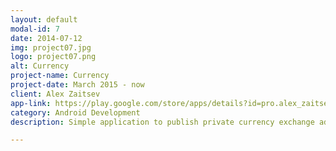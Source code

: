 ```yaml
---
layout: default
modal-id: 7
date: 2014-07-12
img: project07.jpg
logo: project07.png
alt: Currency
project-name: Currency
project-date: March 2015 - now
client: Alex Zaitsev
app-link: https://play.google.com/store/apps/details?id=pro.alex_zaitsev.currency
category: Android Development
description: Simple application to publish private currency exchange adverts. In Ukraine you cannot buy foreign currency in the bank so "black" currency market is alive. Using "Currency" user can simply buy currency or find a buyer in his city.<br><br>Features:<ul align="left"><li>posting buy adverts;</li><li>posting sell adverts;</li><li>filtration</li><li>adverts by cities;</li><li>managing posted adverts.</li></ul><p align="left">Additional:<ul align="left"><li>make advert colored;</li><li>move to the top;</li><li>prolong advert to 2, 3 and 7 days.</li></ul></p><br><br><p align="left">This application is opensourced&#58; <a href="https://github.com/alexzaitsev/currency-client" target="blank">client</a> and <a href="https://github.com/alexzaitsev/currency-server" target="blank">server.</a><br><br>Read my article about Parse migration <a href="https://medium.com/@alexzaitsev/migration-from-parse-to-heroku-and-parse-server-efd187eb739b" target="blank">here.</a></p>

---
```

